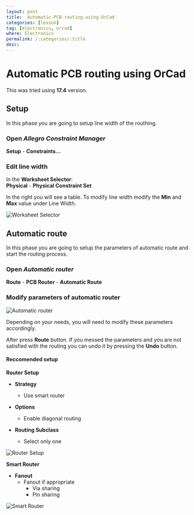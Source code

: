 ```yaml
---
layout: post
title:  Automatic-PCB-routing-using-OrCad
categories: [lesson]
tag: [electronics, orcad]
where: Electronics
permalink: /:categories/:title
desc:
---
```


# Automatic PCB routing using OrCad
This was tried using **17.4** version.

## Setup
In this phase you are going to setup line width of the routhing. 


### Open *Allegro Constraint Manager*
**Setup** - **Constraints...**

### Edit line width

In the **Worksheet Selector**:  
**Physical** - **Physical Constraint Set**

In the right you will see a table. To modify line width modify the **Min** and **Max** value under Line Width.

![Worksheet Selector]({{site.baseurl}}/assets/img/lessons/Electronics/Automatic-pcb-routing-orcad/worksheet-selector.png "Worksheet Selector")

## Automatic route
In this phase you are going to setup the parameters of automatic route and start the routing process.

### Open *Automatic router*

**Route** - **PCB Router** - **Automatic Route**

### Modify parameters of automatic router

![Automatic router]({{site.baseurl}}/assets/img/lessons/Electronics/Automatic-pcb-routing-orcad/automatic-router.png "Automatic router")

Depending on your needs, you will need to modify these parameters accordingly.

After press **Route** button. If you messed the parameters and you are not satisfied with the routing you can undo it by pressing the **Undo** button.

#### Reccomended setup
**Router Setup**
* **Strategy**
    * Use smart router
* **Options**
    * Enable diagonal routing

* **Routing Subclass**
    * Select only one

![Router Setup]({{site.baseurl}}/assets/img/lessons/Electronics/Automatic-pcb-routing-orcad/router-setup.png "Router Setup")


**Smart Router**
* **Fanout**  
    * Fanout if appropriate  
        * Via sharing
        * Pin sharing

![Smart Router]({{site.baseurl}}/assets/img/lessons/Electronics/Automatic-pcb-routing-orcad/smart-router.png "Smart Router")


